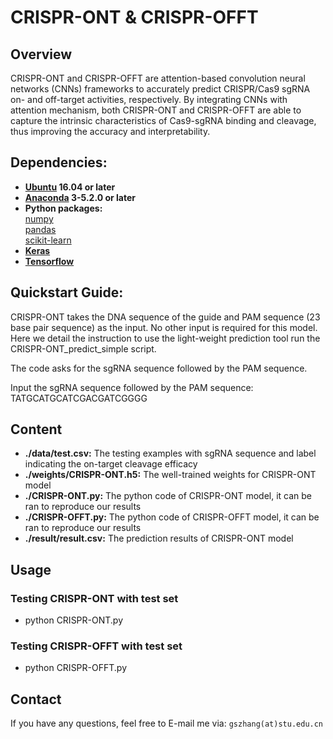 # CRISPR-ONT & CRISPR-OFFT

## Overview
CRISPR-ONT and CRISPR-OFFT are attention-based convolution neural networks (CNNs) frameworks to accurately predict CRISPR/Cas9 sgRNA on- and off-target activities, respectively. By integrating CNNs with attention mechanism, both CRISPR-ONT and CRISPR-OFFT are able to capture the intrinsic characteristics of Cas9-sgRNA binding and cleavage, thus improving the accuracy and interpretability.

## Dependencies:  
* **[Ubuntu](https://www.ubuntu.com/download/desktop) 16.04 or later**
* **[Anaconda](https://www.anaconda.com/distribution/#download-section) 3-5.2.0 or later**
* **Python packages:**   
  [numpy](https://numpy.org/)   
  [pandas](https://pandas.pydata.org/)   
  [scikit-learn](https://scikit-learn.org/stable/)       
 * **[Keras](https://keras.io/)**    
 * **[Tensorflow](https://tensorflow.google.cn/)**   

## Quickstart Guide: 
CRISPR-ONT takes the DNA sequence of the guide and PAM sequence (23 base pair sequence) as the input. No other input is required for this model. Here we detail the instruction to use the light-weight prediction tool run the CRISPR-ONT_predict_simple script.

The code asks for the sgRNA sequence followed by the PAM sequence.

Input the sgRNA sequence followed by the PAM sequence:
TATGCATGCATCGACGATCGGGG




## Content
* **./data/test.csv:** The testing examples with sgRNA sequence and label indicating the on-target cleavage efficacy  
* **./weights/CRISPR-ONT.h5:** The well-trained weights for CRISPR-ONT model
* **./CRISPR-ONT.py:** The python code of CRISPR-ONT model, it can be ran to reproduce our results
* **./CRISPR-OFFT.py:** The python code of CRISPR-OFFT model, it can be ran to reproduce our results
* **./result/result.csv:** The prediction results of CRISPR-ONT model

## Usage
### Testing CRISPR-ONT with test set  
* python CRISPR-ONT.py   

### Testing CRISPR-OFFT with test set
* python CRISPR-OFFT.py  


## Contact
If you have any questions, feel free to E-mail me via: `gszhang(at)stu.edu.cn`
